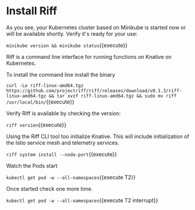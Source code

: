 # Install Riff #

As you see, your Kubernetes cluster based on Minikube is started now or will be available shortly. Verify it's ready for your use:

`minikube version && minikube status`{{execute}}

Riff is a command line interface for running functions on Knative on Kubernetes.  

To install the command line install the binary

`curl -Lo riff-linux-amd64.tgz https://github.com/projectriff/riff/releases/download/v0.1.3/riff-linux-amd64.tgz && tar xvzf riff-linux-amd64.tgz && sudo mv riff /usr/local/bin/`{{execute}}

Verify Riff is available by checking the version:

`riff version`{{execute}}

Using the Riff CLI tool too initialize Knative. This will include initialization of the Istio service mesh and telemetry services.

`riff system install --node-port`{{execute}}

Watch the Pods start

`kubectl get pod -w --all-namespaces`{{execute T2}}

Once started check one more time.

`kubectl get pod -w --all-namespaces`{{execute T2 interrupt}}
